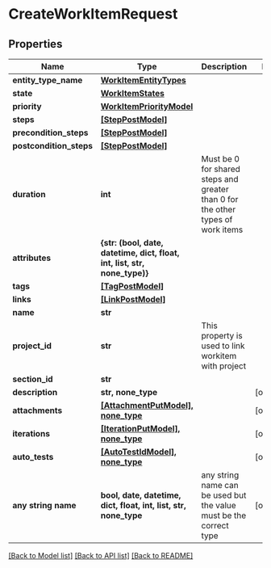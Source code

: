 # CreateWorkItemRequest


## Properties
Name | Type | Description | Notes
------------ | ------------- | ------------- | -------------
**entity_type_name** | [**WorkItemEntityTypes**](WorkItemEntityTypes.md) |  | 
**state** | [**WorkItemStates**](WorkItemStates.md) |  | 
**priority** | [**WorkItemPriorityModel**](WorkItemPriorityModel.md) |  | 
**steps** | [**[StepPostModel]**](StepPostModel.md) |  | 
**precondition_steps** | [**[StepPostModel]**](StepPostModel.md) |  | 
**postcondition_steps** | [**[StepPostModel]**](StepPostModel.md) |  | 
**duration** | **int** | Must be 0 for shared steps and greater than 0 for the other types of work items | 
**attributes** | **{str: (bool, date, datetime, dict, float, int, list, str, none_type)}** |  | 
**tags** | [**[TagPostModel]**](TagPostModel.md) |  | 
**links** | [**[LinkPostModel]**](LinkPostModel.md) |  | 
**name** | **str** |  | 
**project_id** | **str** | This property is used to link workitem with project | 
**section_id** | **str** |  | 
**description** | **str, none_type** |  | [optional] 
**attachments** | [**[AttachmentPutModel], none_type**](AttachmentPutModel.md) |  | [optional] 
**iterations** | [**[IterationPutModel], none_type**](IterationPutModel.md) |  | [optional] 
**auto_tests** | [**[AutoTestIdModel], none_type**](AutoTestIdModel.md) |  | [optional] 
**any string name** | **bool, date, datetime, dict, float, int, list, str, none_type** | any string name can be used but the value must be the correct type | [optional]

[[Back to Model list]](../README.md#documentation-for-models) [[Back to API list]](../README.md#documentation-for-api-endpoints) [[Back to README]](../README.md)


